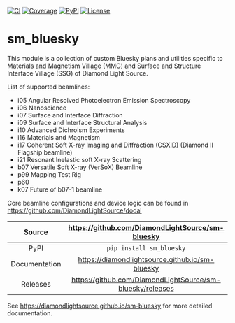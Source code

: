 [![CI](https://github.com/DiamondLightSource/sm-bluesky/actions/workflows/ci.yml/badge.svg)](https://github.com/DiamondLightSource/sm-bluesky/actions/workflows/ci.yml)
[![Coverage](https://codecov.io/gh/DiamondLightSource/sm-bluesky/branch/main/graph/badge.svg)](https://codecov.io/gh/DiamondLightSource/sm-bluesky)
[![PyPI](https://img.shields.io/pypi/v/sm_bluesky.svg)](https://pypi.org/project/sm_bluesky)
[![License](https://img.shields.io/badge/License-Apache%202.0-blue.svg)](https://www.apache.org/licenses/LICENSE-2.0)

# sm_bluesky

This module is a collection of custom Bluesky plans and utilities specific to 
Materials and Magnetism Village (MMG) and 
Surface and Structure Interface Village (SSG) 
of Diamond Light Source.

List of supported beamlines:
- i05 Angular Resolved Photoelectron Emission Spectroscopy
- i06 Nanoscience
- i07 Surface and Interface Diffraction
- i09 Surface and Interface Structural Analysis
- i10 Advanced Dichroism Experiments
- i16 Materials and Magnetism
- i17 Coherent Soft X-ray Imaging and Diffraction (CSXID) (Diamond II Flagship beamline)
- i21 Resonant Inelastic soft X-ray Scattering
- b07 Versatile Soft X-ray (VerSoX) Beamline
- p99 Mapping Test Rig
- p60
- k07 Future of b07-1 beamline

Core beamline configurations and device logic can be found in <https://github.com/DiamondLightSource/dodal>

Source          | <https://github.com/DiamondLightSource/sm-bluesky>
:---:           | :---:
PyPI            | `pip install sm_bluesky`
Documentation   | <https://diamondlightsource.github.io/sm-bluesky>
Releases        | <https://github.com/DiamondLightSource/sm-bluesky/releases>


<!-- README only content. Anything below this line won't be included in index.md -->

See https://diamondlightsource.github.io/sm-bluesky for more detailed documentation.

